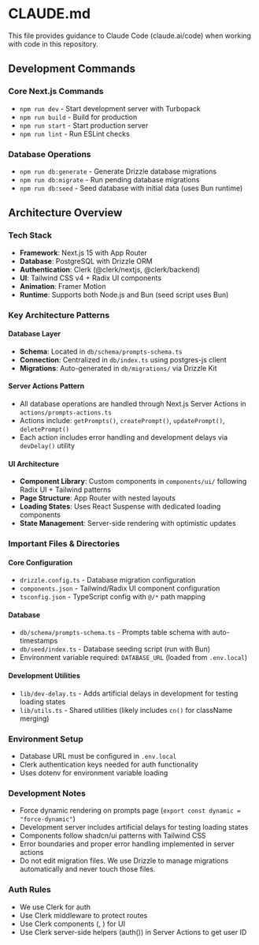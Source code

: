# CLAUDE.md

This file provides guidance to Claude Code (claude.ai/code) when working with code in this repository.

## Development Commands

### Core Next.js Commands
- `npm run dev` - Start development server with Turbopack
- `npm run build` - Build for production
- `npm run start` - Start production server
- `npm run lint` - Run ESLint checks

### Database Operations
- `npm run db:generate` - Generate Drizzle database migrations
- `npm run db:migrate` - Run pending database migrations
- `npm run db:seed` - Seed database with initial data (uses Bun runtime)

## Architecture Overview

### Tech Stack
- **Framework**: Next.js 15 with App Router
- **Database**: PostgreSQL with Drizzle ORM
- **Authentication**: Clerk (@clerk/nextjs, @clerk/backend)
- **UI**: Tailwind CSS v4 + Radix UI components
- **Animation**: Framer Motion
- **Runtime**: Supports both Node.js and Bun (seed script uses Bun)

### Key Architecture Patterns

#### Database Layer
- **Schema**: Located in `db/schema/prompts-schema.ts`
- **Connection**: Centralized in `db/index.ts` using postgres-js client
- **Migrations**: Auto-generated in `db/migrations/` via Drizzle Kit

#### Server Actions Pattern
- All database operations are handled through Next.js Server Actions in `actions/prompts-actions.ts`
- Actions include: `getPrompts()`, `createPrompt()`, `updatePrompt()`, `deletePrompt()`
- Each action includes error handling and development delays via `devDelay()` utility

#### UI Architecture
- **Component Library**: Custom components in `components/ui/` following Radix UI + Tailwind patterns
- **Page Structure**: App Router with nested layouts
- **Loading States**: Uses React Suspense with dedicated loading components
- **State Management**: Server-side rendering with optimistic updates

### Important Files & Directories

#### Core Configuration
- `drizzle.config.ts` - Database migration configuration
- `components.json` - Tailwind/Radix UI component configuration 
- `tsconfig.json` - TypeScript config with `@/*` path mapping

#### Database
- `db/schema/prompts-schema.ts` - Prompts table schema with auto-timestamps
- `db/seed/index.ts` - Database seeding script (run with Bun)
- Environment variable required: `DATABASE_URL` (loaded from `.env.local`)

#### Development Utilities
- `lib/dev-delay.ts` - Adds artificial delays in development for testing loading states
- `lib/utils.ts` - Shared utilities (likely includes `cn()` for className merging)

### Environment Setup
- Database URL must be configured in `.env.local`
- Clerk authentication keys needed for auth functionality
- Uses dotenv for environment variable loading

### Development Notes
- Force dynamic rendering on prompts page (`export const dynamic = "force-dynamic"`)
- Development server includes artificial delays for testing loading states
- Components follow shadcn/ui patterns with Tailwind CSS
- Error boundaries and proper error handling implemented in server actions
- Do not edit migration files. We use Drizzle to manage migrations automatically and never touch those files.

### Auth Rules 
- We use Clerk for auth 
- Use Clerk middleware to protect routes 
- Use Clerk components (<UserButton>, <SignInButton>) for UI 
- Use Clerk server-side helpers (auth()) in Server Actions to get user ID

